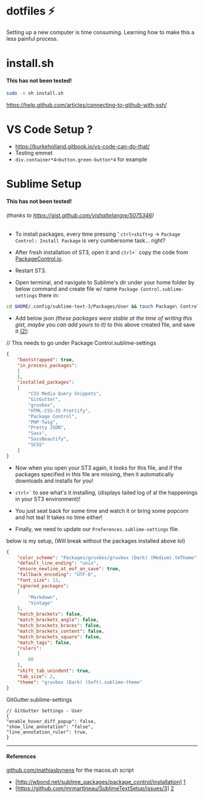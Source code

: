 # dotfiles ⚡️
Setting up a new computer is time consuming. Learning how to make this a less painful process.

# install.sh
#### This has not been tested!
```bash
sudo -n sh install.sh
```

https://help.github.com/articles/connecting-to-github-with-ssh/

# VS Code Setup ?
* https://burkeholland.gitbook.io/vs-code-can-do-that/
* Testing emmet
* `div.container*4>button.green-button*4` for example



# Sublime Setup
#### This has not been tested!
###### (thanks to https://gist.github.com/vishaltelangre/5075346)



* To install packages, every time pressing ' `ctrl+shift+p` → `Package Control: Install Package` is very cumbersome task... right?

* After fresh installation of ST3, open it and <code>ctrl+`</code> copy the code from [PackageControl.io](https://packagecontrol.io/installation).
* Restart ST3.

* Open terminal, and navigate to Sublime's dir under your home folder by below command and create file w/ name `Package Control.sublime-settings` there in:

```bash
cd $HOME/.config/sublime-text-3/Packages/User && touch Package\ Control.sublime-settings
```

* Add below json _(these packages were stable at the time of writing this gist, maybe you can add yours to it)_ to this above created file, and save it [(2)][2]:

// This needs to go under Package Control.sublime-settings

```json
{
	"bootstrapped": true,
	"in_process_packages":
	[
	],
	"installed_packages":
	[
		"CSS Media Query Snippets",
		"GitGutter",
		"gruvbox",
		"HTML-CSS-JS Prettify",
		"Package Control",
		"PHP-Twig",
		"Pretty JSON",
		"Sass",
		"SassBeautify",
		"SCSS"
	]
}
```

* Now when you open your ST3 again, it looks for this file, and if the packages specified in this file are missing, then it automatically downloads and installs for you!

* <code>ctrl+`</code> to see what's it installing, (displays tailed log of al the happenings in your ST3 environment)! 

* You just seat back for some time and watch it or bring some popcorn and hot tea! It takes no time either! 

* Finally, we need to update our `Preferences.sublime-settings` file.

below is my setup, (Will break without the packages installed above lol)

```json
{
	"color_scheme": "Packages/gruvbox/gruvbox (Dark) (Medium).tmTheme",
	"default_line_ending": "unix",
	"ensure_newline_at_eof_on_save": true,
	"fallback_encoding": "UTF-8",
	"font_size": 13,
	"ignored_packages":
	[
		"Markdown",
		"Vintage"
	],
	"match_brackets": false,
	"match_brackets_angle": false,
	"match_brackets_braces": false,
	"match_brackets_content": false,
	"match_brackets_square": false,
	"match_tags": false,
	"rulers":
	[
		80
	],
	"shift_tab_unindent": true,
	"tab_size": 2,
	"theme": "gruvbox (Dark) (Soft).sublime-theme"
}

```

GitGutter.sublime-settings 

```
// GitGutter Settings - User
{
"enable_hover_diff_popup": false,
"show_line_annotation": "false",
"line_annotation_ruler": true,
}

```

_ _ _

#### References

[github.com/mathiasbynens](github.com/mathiasbynens) for the macos.sh script
+ [http://wbond.net/sublime_packages/package_control/installation] [1]
+ [https://github.com/mrmartineau/SublimeTextSetup/issues/3] [2]

[1]: http://wbond.net/sublime_packages/package_control/installation        "Sublime Package Control Installation"
[2]: https://github.com/mrmartineau/SublimeTextSetup/issues/3              "Paul Irish and Wbond Thread on GitHub"
